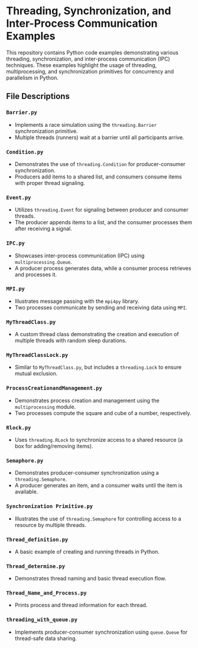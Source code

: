 # Threading, Synchronization, and Inter-Process Communication Examples

This repository contains Python code examples demonstrating various threading, synchronization, and inter-process communication (IPC) techniques. These examples highlight the usage of threading, multiprocessing, and synchronization primitives for concurrency and parallelism in Python.

## File Descriptions

### `Barrier.py`
- Implements a race simulation using the `threading.Barrier` synchronization primitive.
- Multiple threads (runners) wait at a barrier until all participants arrive.

### `Condition.py`
- Demonstrates the use of `threading.Condition` for producer-consumer synchronization.
- Producers add items to a shared list, and consumers consume items with proper thread signaling.

### `Event.py`
- Utilizes `threading.Event` for signaling between producer and consumer threads.
- The producer appends items to a list, and the consumer processes them after receiving a signal.

### `IPC.py`
- Showcases inter-process communication (IPC) using `multiprocessing.Queue`.
- A producer process generates data, while a consumer process retrieves and processes it.

### `MPI.py`
- Illustrates message passing with the `mpi4py` library.
- Two processes communicate by sending and receiving data using `MPI`.

### `MyThreadClass.py`
- A custom thread class demonstrating the creation and execution of multiple threads with random sleep durations.

### `MyThreadClassLock.py`
- Similar to `MyThreadClass.py`, but includes a `threading.Lock` to ensure mutual exclusion.

### `ProcessCreationandManagement.py`
- Demonstrates process creation and management using the `multiprocessing` module.
- Two processes compute the square and cube of a number, respectively.

### `Rlock.py`
- Uses `threading.RLock` to synchronize access to a shared resource (a box for adding/removing items).

### `Semaphore.py`
- Demonstrates producer-consumer synchronization using a `threading.Semaphore`.
- A producer generates an item, and a consumer waits until the item is available.

### `Synchronization Primitive.py`
- Illustrates the use of `threading.Semaphore` for controlling access to a resource by multiple threads.

### `Thread_definition.py`
- A basic example of creating and running threads in Python.

### `Thread_determine.py`
- Demonstrates thread naming and basic thread execution flow.

### `Thread_Name_and_Process.py`
- Prints process and thread information for each thread.

### `threading_with_queue.py`
- Implements producer-consumer synchronization using `queue.Queue` for thread-safe data sharing.

